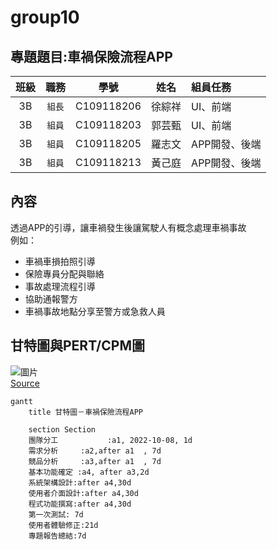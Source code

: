 # group10

## 專題題目:車禍保險流程APP

|**班級**|**職務**|**學號**|**姓名**|**組員任務**|
|:---:|:-----:|:---------:|:-----:|:-------|
|3B|`組長`|C109118206|徐綜祥|UI、前端|
|3B|`組員`|C109118203|郭芸甄|UI、前端|
|3B|`組員`|C109118205|羅志文|APP開發、後端|
|3B|`組員`|C109118213|黃己庭|APP開發、後端|


## 內容
透過APP的引導，讓車禍發生後讓駕駛人有概念處理車禍事故<br>
例如：
- 車禍車損拍照引導
- 保險專員分配與聯絡
- 事故處理流程引導
- 協助通報警方
- 車禍事故地點分享至警方或急救人員

## 甘特圖與PERT/CPM圖

![圖片](/PERT_CPM.png) <br>
[Source](https://hackmd.io/@RXiau6/H1RnaZyms)

```mermaid
gantt
    title 甘特圖－車禍保險流程APP

    section Section
    團隊分工           :a1, 2022-10-08, 1d
    需求分析     :a2,after a1  , 7d
    競品分析     :a3,after a1  , 7d
    基本功能確定 :a4, after a3,2d
    系統架構設計:after a4,30d
    使用者介面設計:after a4,30d
    程式功能撰寫:after a4,30d
    第一次測試: 7d
    使用者體驗修正:21d
    專題報告總結:7d
    

```
